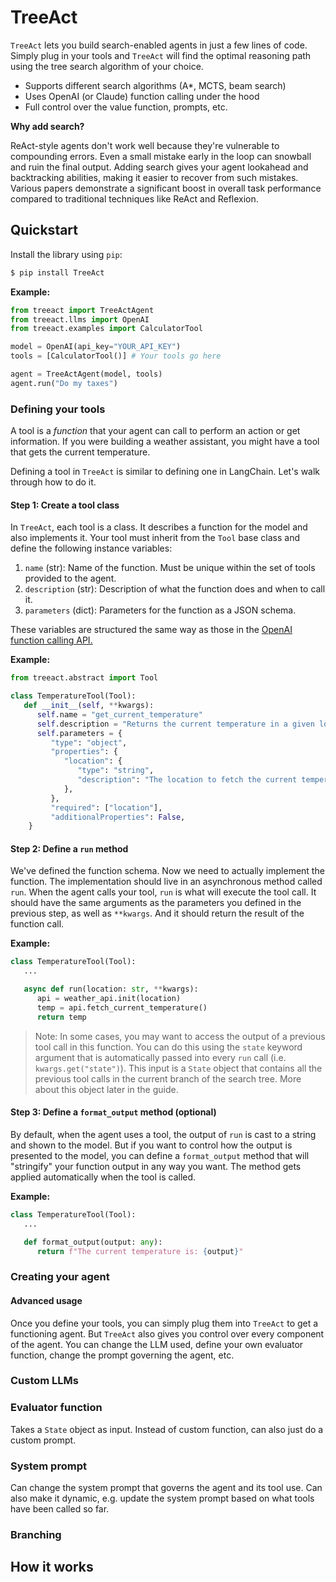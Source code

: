 # TreeAct

`TreeAct` lets you build search-enabled agents in just a few lines of code. Simply plug in your tools and `TreeAct` will find the optimal reasoning path using the tree search algorithm of your choice.

- Supports different search algorithms (A\*, MCTS, beam search)
- Uses OpenAI (or Claude) function calling under the hood
- Full control over the value function, prompts, etc.

<!--Demo-->

**Why add search?**

ReAct-style agents don't work well because they're vulnerable to compounding errors. Even a small mistake early in the loop can snowball and ruin the final output. Adding search gives your agent lookahead and backtracking abilities, making it easier to recover from such mistakes. Various papers demonstrate a significant boost in overall task performance compared to traditional techniques like ReAct and Reflexion.

<!--Generalization of the method outlined in this paper: https://arxiv.org/pdf/2407.01476-->

## Quickstart

Install the library using `pip`:

```bash
$ pip install TreeAct
```

**Example:**

```python
from treeact import TreeActAgent
from treeact.llms import OpenAI
from treeact.examples import CalculatorTool

model = OpenAI(api_key="YOUR_API_KEY")
tools = [CalculatorTool()] # Your tools go here

agent = TreeActAgent(model, tools)
agent.run("Do my taxes")
```

### Defining your tools

A tool is a _function_ that your agent can call to perform an action or get information. If you were building a weather assistant, you might have a tool that gets the current temperature.

Defining a tool in `TreeAct` is similar to defining one in LangChain. Let's walk through how to do it.

#### Step 1: Create a tool class

In `TreeAct`, each tool is a class. It describes a function for the model and also implements it. Your tool must inherit from the `Tool` base class and define the following instance variables:

1. `name` (str): Name of the function. Must be unique within the set of tools provided to the agent.
2. `description` (str): Description of what the function does and when to call it.
3. `parameters` (dict): Parameters for the function as a JSON schema.

These variables are structured the same way as those in the [OpenAI function calling API.](https://platform.openai.com/docs/guides/function-calling)

**Example:**

```python
from treeact.abstract import Tool

class TemperatureTool(Tool):
   def __init__(self, **kwargs):
      self.name = "get_current_temperature"
      self.description = "Returns the current temperature in a given location using the Weather API."
      self.parameters = {
         "type": "object",
         "properties": {
            "location": {
               "type": "string",
               "description": "The location to fetch the current temperature for.",
            },
         },
         "required": ["location"],
         "additionalProperties": False,
    }
```

#### Step 2: Define a `run` method

We've defined the function schema. Now we need to actually implement the function. The implementation should live in an asynchronous method called `run`. When the agent calls your tool, `run` is what will execute the tool call. It should have the same arguments as the parameters you defined in the previous step, as well as `**kwargs`. And it should return the result of the function call.

**Example:**

```python
class TemperatureTool(Tool):
   ...

   async def run(location: str, **kwargs):
      api = weather_api.init(location)
      temp = api.fetch_current_temperature()
      return temp
```

> Note: In some cases, you may want to access the output of a previous tool call in this function. You can do this using the `state` keyword argument that is automatically passed into every `run` call (i.e. `kwargs.get("state")`). This input is a `State` object that contains all the previous tool calls in the current branch of the search tree. More about this object later in the guide.

#### Step 3: Define a `format_output` method (optional)

By default, when the agent uses a tool, the output of `run` is cast to a string and shown to the model. But if you want to control how the output is presented to the model, you can define a `format_output` method that will "stringify" your function output in any way you want. The method gets applied automatically when the tool is called.

**Example:**

```python
class TemperatureTool(Tool):
   ...

   def format_output(output: any):
      return f"The current temperature is: {output}"
```

### Creating your agent

#### Advanced usage

Once you define your tools, you can simply plug them into `TreeAct` to get a functioning agent. But `TreeAct` also gives you control over every component of the agent. You can change the LLM used, define your own evaluator function, change the prompt governing the agent, etc.

### Custom LLMs

### Evaluator function

Takes a `State` object as input. Instead of custom function, can also just do a custom prompt.

### System prompt

Can change the system prompt that governs the agent and its tool use. Can also make it dynamic, e.g. update the system prompt based on what tools have been called so far.

### Branching

## How it works
